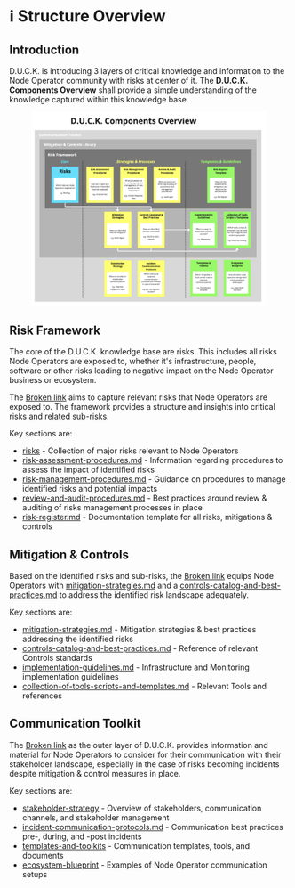 # ℹ️ Structure Overview

## Introduction

D.U.C.K. is introducing 3 layers of critical knowledge and information to the Node Operator community with risks at center of it. The **D.U.C.K. Components Overview** shall provide a simple understanding of the knowledge captured within this knowledge base.

<figure><img src="../.gitbook/assets/image (2).png" alt=""><figcaption></figcaption></figure>

## Risk Framework

The core of the D.U.C.K. knowledge base are risks. This includes all risks Node Operators are exposed to, whether it's infrastructure, people, software or other risks leading to negative impact on the Node Operator business or ecosystem.

The [Broken link](broken-reference "mention") aims to capture relevant risks that Node Operators are exposed to. The framework provides a structure and insights into critical risks and related sub-risks.

Key sections are:

* [risks](../risk-framework/risks/ "mention") - Collection of major risks relevant to Node Operators
* [risk-assessment-procedures.md](../risk-framework/risk-assessment-procedures.md "mention") - Information regarding procedures to assess the impact of identified risks
* [risk-management-procedures.md](../risk-framework/risk-management-procedures.md "mention") - Guidance on procedures to manage identified risks and potential impacts
* [review-and-audit-procedures.md](../risk-framework/review-and-audit-procedures.md "mention") - Best practices around review & auditing of risks management processes in place
* [risk-register.md](../risk-framework/risk-templates/risk-register.md "mention") - Documentation template for all risks, mitigations & controls

## Mitigation & Controls

Based on the identified risks and sub-risks, the [Broken link](broken-reference "mention") equips Node Operators with [mitigation-strategies.md](../mitigation-and-controls-library/mitigation-strategies.md "mention") and a [controls-catalog-and-best-practices.md](../mitigation-and-controls-library/controls-catalog-and-best-practices.md "mention") to address the identified risk landscape adequately.&#x20;

Key sections are:

* [mitigation-strategies.md](../mitigation-and-controls-library/mitigation-strategies.md "mention") - Mitigation strategies & best practices addressing the identified risks
* [controls-catalog-and-best-practices.md](../mitigation-and-controls-library/controls-catalog-and-best-practices.md "mention") - Reference of relevant Controls standards
* [implementation-guidelines.md](../mitigation-and-controls-library/implementation-guidelines.md "mention") - Infrastructure and Monitoring implementation guidelines
* [collection-of-tools-scripts-and-templates.md](../mitigation-and-controls-library/collection-of-tools-scripts-and-templates.md "mention") - Relevant Tools and references&#x20;

## Communication Toolkit

The [Broken link](broken-reference "mention") as the outer layer of D.U.C.K. provides information and material for Node Operators to consider for their communication with their stakeholder landscape, especially in the case of risks becoming incidents despite mitigation & control measures in place.

Key sections are:

* [stakeholder-strategy](../communications-toolkit/stakeholder-strategy/ "mention") - Overview of stakeholders, communication channels, and stakeholder management
* [incident-communication-protocols.md](../communications-toolkit/incident-communication-protocols.md "mention") - Communication best practices pre-, during, and -post incidents
* [templates-and-toolkits](../communications-toolkit/templates-and-toolkits/ "mention") - Communication templates, tools, and documents
* [ecosystem-blueprint](../communications-toolkit/ecosystem-blueprint/ "mention") - Examples of Node Operator communication setups
